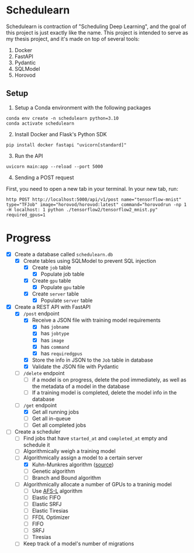 # Schedulearn

Schedulearn is contraction of "Scheduling Deep Learning", and the goal of this project is just exactly like the name.
This project is intended to serve as my thesis project, and it's made on top of several tools:

1. Docker
2. FastAPI
3. Pydantic
4. SQLModel
5. Horovod

## Setup

1. Setup a Conda environment with the following packages

```
conda env create -n schedulearn python=3.10
conda activate schedulearn
```

2. Install Docker and Flask's Python SDK
```
pip install docker fastapi "uvicorn[standard]"
```

3. Run the API
```
uvicorn main:app --reload --port 5000
```

4. Sending a POST request

First, you need to open a new tab in your terminal. In your new tab, run:
```
http POST http://localhost:5000/api/v1/post name="tensorflow-mnist" type="TFJob" image="horovod/horovod:latest" command="horovodrun -np 1 -H localhost: 1 python ./tensorflow2/tensorflow2_mnist.py" required_gpus=1
```

# Progress

- [x] Create a database called `schedulearn.db`
    - [x] Create tables using SQLModel to prevent SQL injection
        - [x] Create `job` table
            - [x] Populate job table
        - [x] Create `gpu` table
            - [x] Populate `gpu` table
        - [x] Create `server` table
            - [x] Populate `server` table
- [x] Create a REST API with FastAPI
    - [x] `/post` endpoint
        - [x] Receive a JSON file with training model requirements
            - [x] has `jobname`
            - [x] has `jobtype`
            - [x] has `image`
            - [x] has `command`
            - [x] has `requiredgpus`
        - [x] Store the info in JSON to the `Job` table in database
        - [x] Validate the JSON file with Pydantic
    - [ ]  `/delete` endpoint
        - [ ] if a model is on progress, delete the pod immediately, as well as the metadata of a model in the database
        - [ ] If a training model is completed, delete the model info in the database
    - [ ] `/get` endpoint
        - [x] Get all running jobs
        - [ ] Get all in-queue
        - [ ] Get all completed jobs
- [ ]  Create a scheduler
    - [ ] Find jobs that have `started_at` and `completed_at` empty and schedule it
    - [ ] Algorithmically weigh a training model
    - [ ] Algorithmically assign a model to a certain server
        - [x] Kuhn-Munkres algorithm ([source](https://docs.scipy.org/doc/scipy/reference/generated/scipy.optimize.linear_sum_assignment.html))
        - [ ] Genetic algorithm
        - [ ] Branch and Bound algorithm
    - [ ] Algorithmically allocate a number of GPUs to a traninig model
        - [ ] Use [AFS-L](https://www.usenix.org/conference/nsdi21/presentation/hwang) algorithm
        - [ ] Elastic FIFO
        - [ ] Elastic SRFJ
        - [ ] Elastic Tiresias
        - [ ] FFDL Optimizer
        - [ ] FIFO
        - [ ] SRFJ
        - [ ] Tiresias
    - [ ] Keep track of a model's number of migrations
